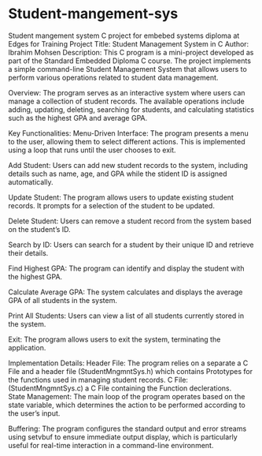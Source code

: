 # Student-mangement-sys
Student mangement system C project for embebed systems diploma at Edges for Training 
Project Title: Student Management System in C
Author: Ibrahim Mohsen
Description: This C program is a mini-project developed as part of the Standard Embedded Diploma C course. The project implements a simple command-line Student Management System that allows users to perform various operations related to student data management.

Overview:
The program serves as an interactive system where users can manage a collection of student records. The available operations include adding, updating, deleting, searching for students, and calculating statistics such as the highest GPA and average GPA.

Key Functionalities:
Menu-Driven Interface: The program presents a menu to the user, allowing them to select different actions. This is implemented using a loop that runs until the user chooses to exit.

Add Student: Users can add new student records to the system, including details such as name, age, and GPA while the stident ID is assigned automatically.

Update Student: The program allows users to update existing student records. It prompts for a selection of the student to be updated.

Delete Student: Users can remove a student record from the system based on the student’s ID.

Search by ID: Users can search for a student by their unique ID and retrieve their details.

Find Highest GPA: The program can identify and display the student with the highest GPA.

Calculate Average GPA: The system calculates and displays the average GPA of all students in the system.

Print All Students: Users can view a list of all students currently stored in the system.

Exit: The program allows users to exit the system, terminating the application.

Implementation Details:
Header File: The program relies on a separate a C File and a header file  (StudentMngmntSys.h) which  contains Prototypes for the functions used in managing student records.
C File: (StudentMngmntSys.c) a C File containing the Function declerations.  
State Management: The main loop of the program operates based on the state variable, which determines the action to be performed according to the user’s input.

Buffering: The program configures the standard output and error streams using setvbuf to ensure immediate output display, which is particularly useful for real-time interaction in a command-line environment.
